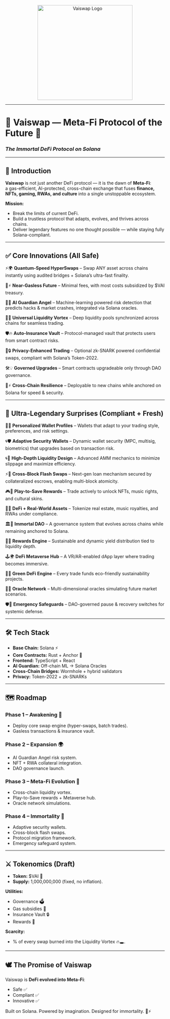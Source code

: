 <p align="center">
  <img src="assets/vaiswap-logo.png" alt="Vaiswap Logo" width="300"/>
</p>

---

# 🌌 Vaiswap — Meta-Fi Protocol of the Future 🌌
### *The Immortal DeFi Protocol on Solana*

---

## 🚀 Introduction  

**Vaiswap** is not just another DeFi protocol — it is the dawn of **Meta-Fi**:  
a gas-efficient, AI-protected, cross-chain exchange that fuses **finance, NFTs, gaming, RWAs, and culture** into a single unstoppable ecosystem.  

**Mission:**  
- Break the limits of current DeFi.  
- Build a trustless protocol that adapts, evolves, and thrives across chains.  
- Deliver legendary features no one thought possible — while staying fully Solana-compliant.  

---

## ✅ Core Innovations (All Safe)  

⚡🌍 **Quantum-Speed HyperSwaps** – Swap ANY asset across chains instantly using audited bridges + Solana’s ultra-fast finality.  

💸⚡ **Near-Gasless Future** – Minimal fees, with most costs subsidized by $VAI treasury.  

🧠🤖 **AI Guardian Angel** – Machine-learning powered risk detection that predicts hacks & market crashes, integrated via Solana oracles.  

🌉🌀 **Universal Liquidity Vortex** – Deep liquidity pools synchronized across chains for seamless trading.  

🛡️🔥 **Auto-Insurance Vault** – Protocol-managed vault that protects users from smart contract risks.  

👻🔒 **Privacy-Enhanced Trading** – Optional zk-SNARK powered confidential swaps, compliant with Solana’s Token-2022.  

🛠️💡 **Governed Upgrades** – Smart contracts upgradeable only through DAO governance.  

🦾⚡ **Cross-Chain Resilience** – Deployable to new chains while anchored on Solana for speed & security.  

---

## 💎 Ultra-Legendary Surprises (Compliant + Fresh)  

🧬💎 **Personalized Wallet Profiles** – Wallets that adapt to your trading style, preferences, and risk settings.  

🌀🛡 **Adaptive Security Wallets** – Dynamic wallet security (MPC, multisig, biometrics) that upgrades based on transaction risk.  

🌀💫 **High-Depth Liquidity Design** – Advanced AMM mechanics to minimize slippage and maximize efficiency.  

⚡🔗 **Cross-Block Flash Swaps** – Next-gen loan mechanism secured by collateralized escrows, enabling multi-block atomicity.  

🎮💎 **Play-to-Save Rewards** – Trade actively to unlock NFTs, music rights, and cultural skins.  

📡🌐 **DeFi + Real-World Assets** – Tokenize real estate, music royalties, and RWAs under compliance.  

🏛️🌟 **Immortal DAO** – A governance system that evolves across chains while remaining anchored to Solana.  

🌟💎 **Rewards Engine** – Sustainable and dynamic yield distribution tied to liquidity depth.  

🕹️🌍 **DeFi Metaverse Hub** – A VR/AR-enabled dApp layer where trading becomes immersive.  

🌱🏦 **Green DeFi Engine** – Every trade funds eco-friendly sustainability projects.  

🧭🌐 **Oracle Network** – Multi-dimensional oracles simulating future market scenarios.  

🛡️🌌 **Emergency Safeguards** – DAO-governed pause & recovery switches for systemic defense.  

---

## 🛠️ Tech Stack  

- **Base Chain:** Solana ⚡  
- **Core Contracts:** Rust + Anchor 🦀  
- **Frontend:** TypeScript + React  
- **AI Guardian:** Off-chain ML → Solana Oracles  
- **Cross-Chain Bridges:** Wormhole + hybrid validators  
- **Privacy:** Token-2022 + zk-SNARKs  

---

## 🗺️ Roadmap  

### Phase 1 – Awakening 🌅  
- Deploy core swap engine (hyper-swaps, batch trades).  
- Gasless transactions & insurance vault.  

### Phase 2 – Expansion 🌍  
- AI Guardian Angel risk system.  
- NFT + RWA collateral integration.  
- DAO governance launch.  

### Phase 3 – Meta-Fi Evolution 🚀  
- Cross-chain liquidity vortex.  
- Play-to-Save rewards + Metaverse hub.  
- Oracle network simulations.  

### Phase 4 – Immortality 🌌  
- Adaptive security wallets.  
- Cross-block flash swaps.  
- Protocol migration framework.  
- Emergency safeguard system.  

---

## ⚔️ Tokenomics (Draft)  

- **Token:** $VAI 🌌  
- **Supply:** 1,000,000,000 (fixed, no inflation).  

**Utilities:**  
- Governance 🗳️  
- Gas subsidies 💸  
- Insurance Vault 🔒  
- Rewards 💎  

**Scarcity:**  
- % of every swap burned into the Liquidity Vortex 🔥🕳️.  

---

## 🕊️ The Promise of Vaiswap  

Vaiswap is **DeFi evolved into Meta-Fi**:  
- Safe ✅  
- Compliant ✅  
- Innovative ✅  

Built on Solana. Powered by imagination. Designed for immortality. 🌌⚡  

